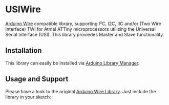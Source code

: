 # USIWire

[Arduino Wire](https://www.arduino.cc/en/Reference/Wire) compatible
library, supporting I²C, I2C, IIC and/or (Two Wire Interface) TWI for
Atmel ATTiny microprocessors utilizing the Universal Serial Interface
(USI).  This library proviedes Master and Slave functionality.


## Installation

This library can easily be installed via
[Arduino Library Manager](https://www.arduino.cc/en/guide/libraries).


## Usage and Support

Please have a look to the
original
[Arduino Wire Library](https://www.arduino.cc/en/Reference/Wire). Just
include the library in your sketch:

